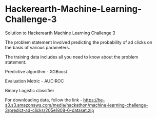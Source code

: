 # Hackerearth-Machine-Learning-Challenge-3
Solution to Hackerearth Machine Learning Challenge 3

The problem statement involved predicting the probability of ad clicks on the basis of various parameters.

The training data includes all you need to know about the problem statement.

Predictive algorithm - XGBoost

Evaluation Metric - AUC:ROC

Binary Logistic classifier

For downloading data, follow the link - https://he-s3.s3.amazonaws.com/media/hackathon/machine-learning-challenge-3/predict-ad-clicks/205e1808-6-dataset.zip
